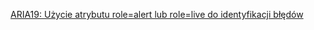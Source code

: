 [ARIA19: Użycie atrybutu role=alert lub role=live do identyfikacji błędów](https://www.w3.org/WAI/WCAG21/Techniques/aria/ARIA19.html) 